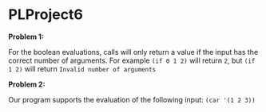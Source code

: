 # PLProject6

**Problem 1:**

For the boolean evaluations, calls will only return a value if the input has the correct number of arguments.  For example `(if 0 1 2)` will return `2`, but `(if 1 2)` will return `Invalid number of arguments`

**Problem 2:**

Our program supports the evaluation of the following input:
`(car '(1 2 3))`  
